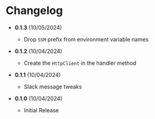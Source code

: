 # Changelog

* **0.1.3** (10/05/2024)
  * Drop `SSM` prefix from environment variable names

* **0.1.2** (10/04/2024)
  * Create the `HttpClient` in the handler method

* **0.1.1** (10/04/2024)
  * Slack message tweaks

* **0.1.0** (10/04/2024)
  * Initial Release
